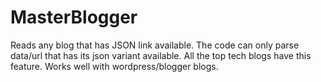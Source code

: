 # MasterBlogger

Reads any blog that has JSON link available. The code can only parse data/url that has its json variant available. All the top tech blogs have this feature. Works well with wordpress/blogger blogs.
